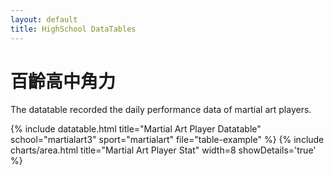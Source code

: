 ```yaml
---
layout: default
title: HighSchool DataTables
---
```


<!-- Page Heading -->
<h1 class="h3 mb-2 text-gray-800">百齡高中角力</h1>
<p class="mb-4">The datatable recorded the daily performance data of martial art players.</p>

{% include datatable.html title="Martial Art Player Datatable" school="martialart3" sport="martialart" file="table-example" %}
{% include charts/area.html title="Martial Art Player Stat" width=8 showDetails='true' %}
